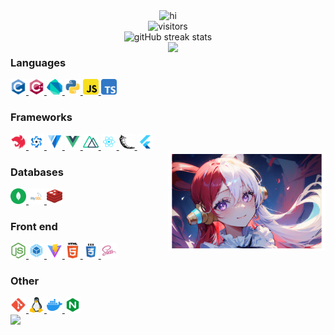 <div align="center">
  <img src="https://readme-typing-svg.herokuapp.com?font=DynaPuff&size=30&pause=1000&center=true&width=435&lines=Hi!+here+is+ARCTURUS." alt="hi" />
</div>

<div align="center">
  <img src="https://count.getloli.com/get/@ICE99125?theme=gelbooru" alt="visitors"/>
</div>

<div align="center">
  <img src="http://github-readme-streak-stats.herokuapp.com?user=ICE99125&theme=vue&hide_border=true" alt="gitHub streak stats"/>
</div>

<img src="https://github-readme-stats.vercel.app/api?username=ICE99125&show_icons=true&theme=transparent&hide_border=true&count_private=true" width="50%" align="right"/>

<div>
  <h3>Languages</h3>
  <a href="https://www.cprogramming.com" target="_blank">
    <img src="./assets/logo/c.svg" alt="c" width="25" height="25"/>
  </a>
  <a href="https://www.w3schools.com/cpp" target="_blank">
    <img src="./assets/logo/cpp.svg" alt="cpp" width="25" height="25"/>
  </a>
  <a href="https://dart.dev" target="_blank">
    <img src="./assets/logo/dart.svg" alt="dart" width="25" height="25"/>
  </a>
  <a href="https://www.python.org" target="_blank">
    <img src="./assets/logo/python.svg" alt="python" width="25" height="25"/>
  </a>
  <a href="https://developer.mozilla.org/zh-CN/docs/Web/JavaScript" target="_blank">
    <img src="./assets/logo/javascript.svg" alt="javascript" width="25" height="25"/> 
  </a>
  <a href="https://www.typescriptlang.org" target="_blank">
    <img src="./assets/logo/typescript.svg" alt="typescript" width="25" height="25"/> 
  </a>
  <h3>Frameworks</h3>
  <a href="https://nestjs.com" target="_blank">
    <img src="./assets/logo/nestjs.svg" alt="nestjs" width="25" height="25"/>
  </a>
  <a href="https://quasar.dev" target="_blank">
    <img src="./assets/logo/quasar.svg" alt="quasar" width="25" height="25"/>
  </a>
  <a href="https://vuetifyjs.com/en" target="_blank">
    <img src="./assets/logo/vuetify.svg" alt="vuetify" width="25" height="25"/>
  </a>
  <a href="https://vuejs.org" target="_blank">
    <img src="./assets/logo/vue.svg" alt="vuejs" width="25" height="25"/>
  </a>
  <a href="https://nuxt.com" target="_blank">
    <img src="./assets/logo/nuxt.svg" alt="nuxtjs" width="25" height="25"/>
  </a>
  <a href="https://react.dev" target="_blank">
    <img src="./assets/logo/react.svg" alt="react" width="25" height="25"/>
  </a>
  <a href="https://flask.palletsprojects.com" target="_blank">
    <img src="./assets/logo/flask.svg" alt="flask" width="25" height="25"/>
  </a>
  <a href="https://flutter.dev" target="_blank">
    <img src="./assets/logo/flutter.svg" alt="flutter" width="25" height="25"/>
  </a>
</div>

<img src="./assets/wallpaper.png" width="50%" alt="wallpaper" align="right" />

<div>
  <h3>Databases</h3>
  <a href="https://www.mongodb.com" target="_blank">
    <img src="./assets/logo/mongodb.svg" alt="mongodb" width="25" height="25"/> 
  </a>
  <a href="https://www.mysql.com/" target="_blank">
    <img src="./assets/logo/mysql.svg" alt="mysql" width="25" height="25"/>
  </a>
  <a href="https://redis.io" target="_blank">
    <img src="./assets/logo/redis.svg" alt="redis" width="25" height="25"/>
  </a>
</div>
<div>
  <h3>Front end</h3>
  <a href="https://nodejs.org" target="_blank">
    <img src="./assets/logo/nodejs.svg" alt="nodejs" width="25" height="25"/>
  </a>
  <a href="https://webpack.js.org" target="_blank">
    <img src="./assets/logo/webpack.svg" alt="webpack" width="25" height="25"/>
  </a>
  <a href="https://vitejs.cn/vite3-cn" target="_blank">
    <img src="./assets/logo/vite.svg" alt="vite" width="25" height="25"/>
  </a>
  <a href="https://www.w3.org/html" target="_blank">
    <img src="./assets/logo/html5.svg" alt="html5" width="25" height="25"/>
  </a>
  <a href="https://www.w3schools.com/css" target="_blank">
    <img src="./assets/logo/css3.svg" alt="css3" width="25" height="25"/>
  </a>
  <a href="https://sass-lang.com" target="_blank">
    <img src="./assets/logo/sass.svg" alt="sass" width="25" height="25"/>
  </a>
</div>
<div>
  <h3>Other</h3>
  <a href="https://git-scm.com" target="_blank">
    <img src="./assets/logo/git.svg" alt="git" width="25" height="25"/>
  </a>
  <a href="https://www.linux.org" target="_blank">
    <img src="./assets/logo/linux.svg" alt="linux" width="25" height="25"/>
  </a>
  <a href="https://www.docker.com" target="_blank">
    <img src="./assets/logo/docker.svg" alt="docker" width="25" height="25"/>
  </a>
  <a href="https://www.nginx.com" target="_blank">
    <img src="./assets/logo/nginx.svg" alt="nginx" width="25" height="25"/>
  </a>
</div>

<img src="https://github-readme-activity-graph.cyclic.app/graph?username=ice99125&bg_color=ffffff&area_color=1677ff&color=000000&line=91caff&point=1677ff&area=true&hide_border=true&hide_title=true&radius=10" />
